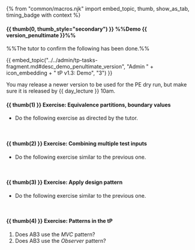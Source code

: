 {% from "common/macros.njk" import embed_topic, thumb, show_as_tab, timing_badge with context %}

#### {{ thumb(0, thumb_style="secondary") }} %%Demo {{ version_penultimate }}%%

<div class="indented-level2">

%%The tutor to confirm the following has been done.%%

{{ embed_topic("../../admin/tp-tasks-fragment.md#desc_demo_penultimate_version", "Admin " + icon_embedding + " tP v1.3: Demo", "3") }}
</div>
<p/>

<div class="indented-level2">
<box type="success" border-left-color="green">

You may release a newer version to be used for the PE dry run, but make sure it is released <span class="text-danger">by {{ day_lecture }} 10am</span>.
</box>
</div>


#### {{ thumb(1) }} Exercise: Equivalence partitions, boundary values

* Do the following exercise as directed by the tutor.

<div class="indented">
  <include src="../../book/testCaseDesign/summary/exercises/q-essay-dayParameter.md" />
</div>
<br>

#### {{ thumb(2) }} Exercise: Combining multiple test inputs

* Do the following exercise similar to the previous one.

<div class="indented">
  <include src="../../book/testCaseDesign/combiningTestInputs/mix/q-testCasesForConsumeMethod.md" />
</div>
<br>

#### {{ thumb(3) }} Exercise: Apply design pattern

* Do the following exercise similar to the previous one.

<div class="indented">
  <include src="../../book/designPatterns/more/combiningDesignPatterns/q-essay-getNotified.md" />
</div>
<br>

#### {{ thumb(4) }} Exercise: Patterns in the tP

1. Does AB3 use the _MVC_ pattern?
1. Does AB3 use the _Observer_ pattern?
